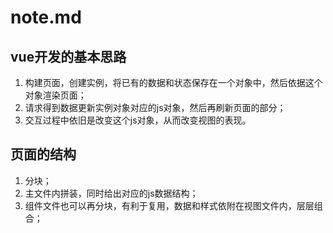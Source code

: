 # note.md

## vue开发的基本思路

1. 构建页面，创建实例，将已有的数据和状态保存在一个对象中，然后依据这个对象渲染页面；
2. 请求得到数据更新实例对象对应的js对象，然后再刷新页面的部分；
3. 交互过程中依旧是改变这个js对象，从而改变视图的表现。

## 页面的结构

1. 分块；
2. 主文件内拼装，同时给出对应的js数据结构；
3. 组件文件也可以再分块，有利于复用，数据和样式依附在视图文件内，层层组合；